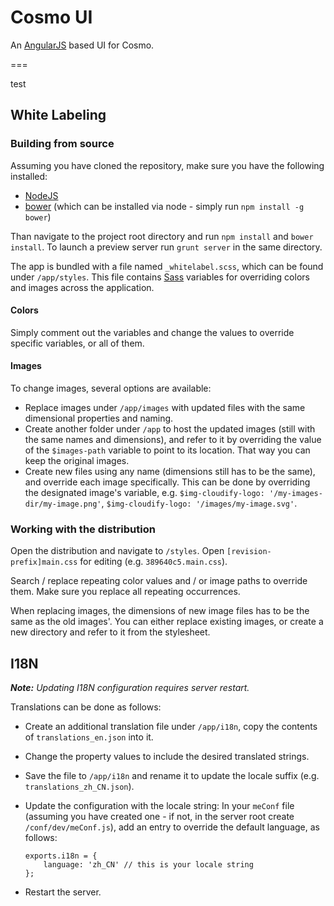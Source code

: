 
# Cosmo UI

An [AngularJS][4] based UI for Cosmo.


===


test


## White Labeling

### Building from source

Assuming you have cloned the repository, make sure you have the following installed:
- [NodeJS][1]
- [bower][2] (which can be installed via node - simply run `npm install -g bower`)

Than navigate to the project root directory and run `npm install` and `bower install`. To launch a preview server run
`grunt server` in the same directory.

The app is bundled with a file named `_whitelabel.scss`, which can be found under `/app/styles`. This file contains
[Sass][3] variables for overriding colors and images across the application.

#### Colors

Simply comment out the variables and change the values to override specific variables, or all of them.

#### Images

To change images, several options are available:
- Replace images under `/app/images` with updated files with the same dimensional properties and naming.
- Create another folder under `/app` to host the updated images (still with the same names and dimensions), and refer
to it by overriding the value of the `$images-path` variable to point to its location. That way you can keep the
original images.
- Create new files using any name (dimensions still has to be the same), and override each image specifically. This can
be done by overriding the designated image's variable, e.g. `$img-cloudify-logo: '/my-images-dir/my-image.png'`,
`$img-cloudify-logo: '/images/my-image.svg'`.


### Working with the distribution

Open the distribution and navigate to `/styles`. Open `[revision-prefix]main.css` for editing (e.g. `389640c5.main.css`).

Search / replace repeating color values and / or image paths to override them. Make sure you replace all repeating
occurrences.

When replacing images, the dimensions of new image files has to be the same as the old images'. You can either replace
existing images, or create a new directory and refer to it from the stylesheet.



## I18N

*__Note:__ Updating I18N configuration requires server restart.*

Translations can be done as follows:
- Create an additional translation file under `/app/i18n`, copy the contents of `translations_en.json` into it.
- Change the property values to include the desired translated strings.
- Save the file to `/app/i18n` and rename it to update the locale suffix (e.g. `translations_zh_CN.json`).
- Update the configuration with the locale string: In your `meConf` file (assuming you have created one - if not, in
  the server root create `/conf/dev/meConf.js`),
  add an entry to override the default language, as follows:

      exports.i18n = {
          language: 'zh_CN' // this is your locale string
      };
- Restart the server.





[1]: http://nodejs.org/
[2]: http://bower.io/
[3]: http://sass-lang.com/
[4]: http://angularjs.org/

